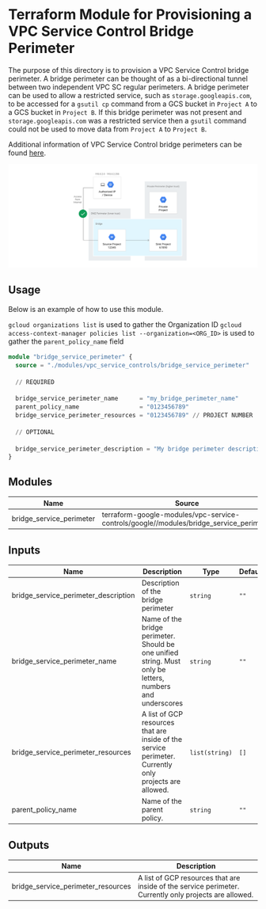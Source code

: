 # Terraform Module for Provisioning a VPC Service Control Bridge Perimeter

The purpose of this directory is to provision a VPC Service Control bridge perimeter. A bridge perimeter can be thought of as a bi-directional tunnel between two independent VPC SC regular perimeters. A bridge perimeter can be used to allow a restricted service, such as `storage.googleapis.com`, to be accessed for a `gsutil cp` command from a GCS bucket in `Project A` to a GCS bucket in `Project B`. If this bridge perimeter was not present and `storage.googleapis.com` was a restricted service then a `gsutil` command could not be used to move data from `Project A` to `Project B`.

Additional information of VPC Service Control bridge perimeters can be found [here](https://cloud.google.com/vpc-service-controls/docs/share-across-perimeters#service_perimeter_bridges).

![VPC SC Bridge Perimeter Image](./vpc_sc_bridge_perimeter.png)

## Usage

Below is an example of how to use this module.

`gcloud organizations list` is used to gather the Organization ID
`gcloud access-context-manager policies list --organization=<ORG_ID>` is used to gather the `parent_policy_name` field

```terraform
module "bridge_service_perimeter" {
  source = "./modules/vpc_service_controls/bridge_service_perimeter"

  // REQUIRED

  bridge_service_perimeter_name      = "my_bridge_perimeter_name"
  parent_policy_name                 = "0123456789"
  bridge_service_perimeter_resources = "0123456789" // PROJECT NUMBER

  // OPTIONAL

  bridge_service_perimeter_description = "My bridge perimeter description."
}
```

## Modules

| Name | Source | Version |
|------|--------|---------|
| bridge_service_perimeter | terraform-google-modules/vpc-service-controls/google//modules/bridge_service_perimeter |  |

## Inputs

| Name | Description | Type | Default | Required |
|------|-------------|------|---------|:--------:|
| bridge\_service\_perimeter\_description | Description of the bridge perimeter | `string` | `""` | no |
| bridge\_service\_perimeter\_name | Name of the bridge perimeter. Should be one unified string. Must only be letters, numbers and underscores | `string` | `""` | no |
| bridge\_service\_perimeter\_resources | A list of GCP resources that are inside of the service perimeter. Currently only projects are allowed. | `list(string)` | `[]` | no |
| parent\_policy\_name | Name of the parent policy. | `string` | `""` | no |

## Outputs

| Name | Description |
|------|-------------|
| bridge\_service\_perimeter\_resources | A list of GCP resources that are inside of the service perimeter. Currently only projects are allowed. |